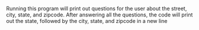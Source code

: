 Running this program will print out questions for the user about the street, city, state, and zipcode. After answering all the questions, the code will print out 
the state, followed by the city, state, and zipcode in a new line
